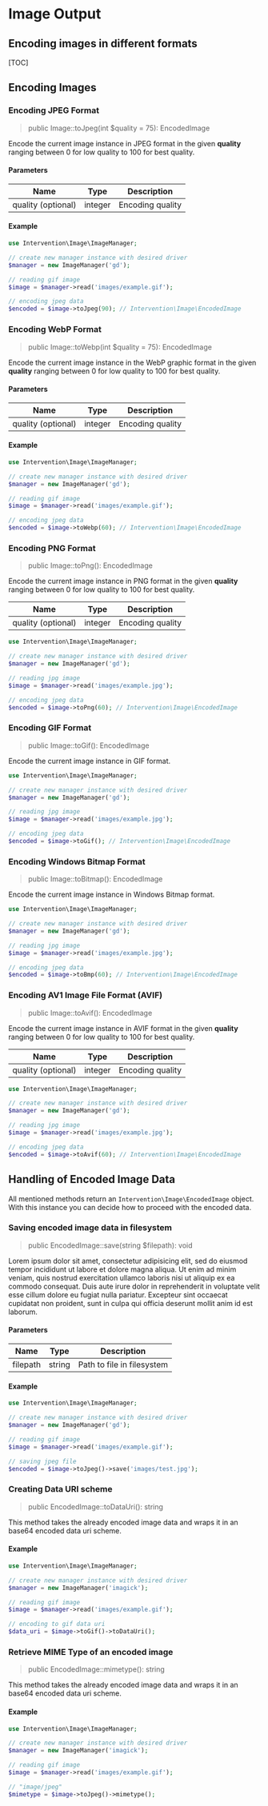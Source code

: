 # Image Output
## Encoding images in different formats

[TOC]

## Encoding Images

### Encoding JPEG Format

> public Image::toJpeg(int $quality = 75): EncodedImage

Encode the current image instance in JPEG format in the given **quality** ranging between 0 for low quality to 100 for best quality.

#### Parameters

| Name | Type | Description |
| - | - | - |
| quality (optional) | integer | Encoding quality  |

#### Example

```php
use Intervention\Image\ImageManager;

// create new manager instance with desired driver
$manager = new ImageManager('gd');

// reading gif image
$image = $manager->read('images/example.gif');

// encoding jpeg data
$encoded = $image->toJpeg(90); // Intervention\Image\EncodedImage
```

### Encoding WebP Format

> public Image::toWebp(int $quality = 75): EncodedImage

Encode the current image instance in the WebP graphic format in the given **quality** ranging between 0 for low quality to 100 for best quality.

#### Parameters

| Name | Type | Description |
| - | - | - |
| quality (optional) | integer | Encoding quality |

#### Example

```php
use Intervention\Image\ImageManager;

// create new manager instance with desired driver
$manager = new ImageManager('gd');

// reading gif image
$image = $manager->read('images/example.gif');

// encoding jpeg data
$encoded = $image->toWebp(60); // Intervention\Image\EncodedImage
```

### Encoding PNG Format

> public Image::toPng(): EncodedImage

Encode the current image instance in PNG format in the given **quality** ranging between 0 for low quality to 100 for best quality.

| Name | Type | Description |
| - | - | - |
| quality (optional) | integer | Encoding quality  |

```php
use Intervention\Image\ImageManager;

// create new manager instance with desired driver
$manager = new ImageManager('gd');

// reading jpg image
$image = $manager->read('images/example.jpg');

// encoding jpeg data
$encoded = $image->toPng(60); // Intervention\Image\EncodedImage
```

### Encoding GIF Format

> public Image::toGif(): EncodedImage

Encode the current image instance in GIF format.

```php
use Intervention\Image\ImageManager;

// create new manager instance with desired driver
$manager = new ImageManager('gd');

// reading jpg image
$image = $manager->read('images/example.jpg');

// encoding jpeg data
$encoded = $image->toGif(); // Intervention\Image\EncodedImage
```

### Encoding Windows Bitmap Format

> public Image::toBitmap(): EncodedImage

Encode the current image instance in Windows Bitmap format.

```php
use Intervention\Image\ImageManager;

// create new manager instance with desired driver
$manager = new ImageManager('gd');

// reading jpg image
$image = $manager->read('images/example.jpg');

// encoding jpeg data
$encoded = $image->toBmp(60); // Intervention\Image\EncodedImage
```

### Encoding AV1 Image File Format (AVIF)

> public Image::toAvif(): EncodedImage

Encode the current image instance in AVIF format in the given **quality** ranging between 0 for low quality to 100 for best quality.

| Name | Type | Description |
| - | - | - |
| quality (optional) | integer | Encoding quality  |

```php
use Intervention\Image\ImageManager;

// create new manager instance with desired driver
$manager = new ImageManager('gd');

// reading jpg image
$image = $manager->read('images/example.jpg');

// encoding jpeg data
$encoded = $image->toAvif(60); // Intervention\Image\EncodedImage
```

## Handling of Encoded Image Data

All mentioned methods return an `Intervention\Image\EncodedImage` object. With this instance you can decide how to proceed with the encoded data.

### Saving encoded image data in filesystem

> public EncodedImage::save(string $filepath): void

Lorem ipsum dolor sit amet, consectetur adipisicing elit, sed do eiusmod tempor incididunt ut labore et dolore magna aliqua. Ut enim ad minim veniam, quis nostrud exercitation ullamco laboris nisi ut aliquip ex ea commodo consequat. Duis aute irure dolor in reprehenderit in voluptate velit esse cillum dolore eu fugiat nulla pariatur. Excepteur sint occaecat cupidatat non proident, sunt in culpa qui officia deserunt mollit anim id est laborum.

#### Parameters

| Name | Type | Description |
| - | - | - |
| filepath | string | Path to file in filesystem |

#### Example

```php
use Intervention\Image\ImageManager;

// create new manager instance with desired driver
$manager = new ImageManager('gd');

// reading gif image
$image = $manager->read('images/example.gif');

// saving jpeg file
$encoded = $image->toJpeg()->save('images/test.jpg');
```


### Creating Data URI scheme

> public EncodedImage::toDataUri(): string

This method takes the already encoded image data and wraps it in an base64 encoded data uri scheme. 

#### Example

```php
use Intervention\Image\ImageManager;

// create new manager instance with desired driver
$manager = new ImageManager('imagick');

// reading gif image
$image = $manager->read('images/example.gif');

// encoding to gif data uri
$data_uri = $image->toGif()->toDataUri();
```

### Retrieve MIME Type of an encoded image

> public EncodedImage::mimetype(): string

This method takes the already encoded image data and wraps it in an base64 encoded data uri scheme. 

#### Example

```php
use Intervention\Image\ImageManager;

// create new manager instance with desired driver
$manager = new ImageManager('imagick');

// reading gif image
$image = $manager->read('images/example.gif');

// "image/jpeg"
$mimetype = $image->toJpeg()->mimetype();
```
